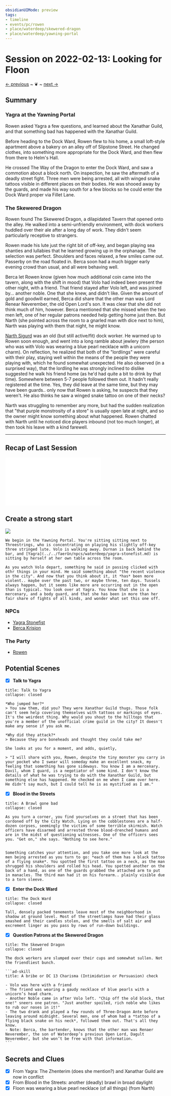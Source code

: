```yaml
---
obsidianUIMode: preview
tags: 
- timeline
- events/pc/rowen
- place/waterdeep/skewered-dragon
- place/waterdeep/yawning-portal
---
```

# Session on 2022-02-13: Looking for Floon
<span class="nav">[← previous](2022-02-06-the-adventure-begins.md) ~ ❦ ~ [next →](2022-02-20-looking-for-floon.md)</span>

## Summary
<span class='ob-timelines' data-class='rowen' data-date='1499-03-27-00' data-title="The Skewered Dragon"></span>

### Yagra at the Yawning Portal

Rowen asked Yagra a few questions, and learned about the Xanathar Guild, and that something bad has happened with the Xanathar Guild. 

Before heading to the Dock Ward, Rowen flew to his home, a small loft-style apartment above a bakery on an alley off of Slipstone Street. He changed clothes, into something more appropriate for the Dock Ward, and then flew from there to Helm's Hall. 

He crossed The Way of the Dragon to enter the Dock Ward, and saw a commotion about a block north. On inspection, he saw the aftermath of a deadly street fight. Three men were being arrested, all with winged snake tattoos visible in different places on their bodies. He was shooed away by the guards, and made his way south for a few blocks so he could enter the Dock Ward proper via Fillet Lane. 

### The Skewered Dragon
Rowen found The Skewered Dragon, a dilapidated Tavern that opened onto the alley. He walked into a semi-unfriendly environment, with dock workers huddled over their ale after a long day of work. They didn't seem particularly receptive to strangers. 

Rowen made his lute just the right bit of off-key, and began playing sea shanties and lullabies that he learned growing up in the orphanage. The selection was perfect. Shoulders and faces relaxed, a few smiles came out. Passerby on the road floated in. Berca soon had a much bigger early evening crowd than usual, and all were behaving well.

Berca let Rowen know (given how much additional coin came into the tavern, along with the shift in mood) that Volo had indeed been present the other night, with a friend. That friend stayed after Volo left, and was joined by... another noble. One that she knew, and didn't like. Given the amount of gold and goodwill earned, Berca did share that the other man was Lord Renear Neverember, the old Open Lord's son. It was clear that she did not think much of him, however. Berca mentioned that she missed when the two men left, one of her regular patrons needed help getting home just then. But Narth (she pointed across the room to a gnarled man with dice next to him), Narth was playing with them that night, he might know.

[Narth Sigurd](../../faerûn/npcs/waterdeep/narth-sigurd.md) was an old (but still active/fit) dock worker. He warmed up to Rowen soon enough, and went into a long ramble about jewlery (the person who was with Volo was wearing a blue pearl necklace with a unicorn charm). On reflection, he realized that both of the "lordlings" were careful with their play, staying well within the means of the people they were playing with, which he found somewhat unexpected. He also observed (in a surprised way), that the lordling he was strongly inclined to dislike suggested he walk his friend home (as he'd had quite a bit to drink by that time). Somewhere between 5-7 people followed them out. It hadn't really registered at the time. Yes, they did leave at the same time, but they may have been guards.. only now that Rowen is asking, he suspects that they weren't. He also thinks he saw a winged snake tattoo on one of their necks? 

Narth was struggling to remember any more, but had the sudden realization that "that purple monstrosity of a store" is usually open late at night, and so the owner might know something about what happened. Rowen chatted with Narth until he noticed dice players inbound (not too much longer), at then took his leave with a kind farewell.

---

## Recap of Last Session
![2022-02-06-the-adventure-begins.md](2022-02-06-the-adventure-begins.md#Summary)

## Create a strong start
![](../days/1499-03-27-ches.md#^weather)

```ad-scene
We begin in the Yawning Portal. You're sitting sitting next to Threestrings, who is concentrating on playing his slightly off-key three stringed lute. Volo is walking away. Durnan is back behind the bar, and [Yagra](../../faerûn/npcs/waterdeep/yagra-stonefist.md) is sitting by herself at her own table across the room.

As you watch Volo depart, something he said in passing clicked with othr things in your mind. He said something about "the recent violence in the city". And now that you think about it, it *has* been more violent.. maybe over the past two, or maybe three, ten days. Tussels always happen, but it seems like more are occurring out in the open than is typical. You look over at Yagra. You know that she is a mercenary, and a body guard, and that she has been in more than her fair share of fights of all kinds, and wonder what set this one off.
```

### NPCs
- [Yagra Stonefist](../../faerûn/npcs/waterdeep/yagra-stonefist.md)
- [Berca Krisjon](../../faerûn/npcs/waterdeep/berca-krisjon.md)

### The Party
- [Rowen](../../faerûn/gm-rowen.md)

## Potential Scenes

- [x] **Talk to Yagra**

```ad-scene
title: Talk to Yagra
collapse: closed

*Who jumped her?* 
> You saw them, did you? They were Xanathar Guild thugs. Those folk can't seem help covering themselves with tattoos or markings of eyes. It's the weirdest thing. Why would you shout to the hilltops that you're a member of the unofficial crime guild in the city? It doesn't make any sense if you ask me.

*Why did they attack?* 
> Because they are boneheads and thought they could take me?

She looks at you for a moment, and adds, quietly, 

> "I will share with you, Rowen, despite the tiny monster you carry in your pocket who I swear will someday make an excellent snack, my feeling that something has gone sideways. You know I am a mercenary. Davil, whom I guard, is a negotiator of some kind. I don't know the details of what he was trying to do with the Xanathar Guild, but something else has happened. He checked on me when I came over here. He didn't say much, but I could tell he is as mystified as I am."
```

- [x] **Blood in the Streets**

```ad-scene
title: A Brawl gone bad
collapse: closed

As you turn a corner, you find yourselves on a street that has been cordoned off by the City Watch. Lying on the cobblestones are a half-dozen corpses, seemingly the victims of some terrible skirmish. Watch officers have disarmed and arrested three blood-drenched humans and are in the midst of questioning witnesses. One of the officers sees you. "Get on," she says. "Nothing to see here."


Something catches your attention, and you take one more look at the men being arrested as you turn to go: *each of them has a black tattoo of a flying snake*. You spotted the first tattoo on a neck, as the man shrugged his shoulders and rolled his head. You spotted another on the back of a hand, as one of the guards grabbed the attached arm to put in manacles. The third man had it on his forearm.. plainly visible due to a torn sleeve.
```

- [x] **Enter the Dock Ward**

```ad-scene
title: The Dock Ward
collapse: closed

Tall, densely packed tenements leave most of the neighborhood in shadow at ground level. Most of the streetlamps have had their glass smashed and their candles stolen, and the smells of salt air and excrement linger as you pass by rows of run-down buildings.
```

- [x] **Question Patrons at the Skewered Dragon**

````ad-scene
title: The Skewered Dragon
collapse: closed

The dock workers are slumped over their cups and somewhat sullen. Not the friendliest bunch.

```ad-skill
title: A bribe or DC 13 Charisma (Intimidation or Persuasion) check

- Volo was here with a friend
- The friend was wearing a gaudy necklace of blue pearls with a unicorn’s head charm.
- Another Noble came in after Volo left. "Chip off the old block, that one!" sneers one patron. "Just another spoiled, rich noble who likes to rub our noses in it!"
- The two drank and played a few rounds of Three-Dragon Ante before leaving around midnight. Several men, one of whom had a *tattoo of a flying black snake on his neck*, followed them out. That's all they know.
- Note: Berca, the bartender, knows that the other man was Renaer Neverember, the son of Waterdeep’s previous Open Lord, Dagult Neverember, but she won’t be free with that information.
```

````

## Secrets and Clues

- [x] From Yagra: The Zhenterim  (does she mention?) and Xanathar Guild are now in conflict
- [x] From Blood in the Streets: another (deadly) brawl in broad daylight
- [x] Floon was wearing a blue pearl necklace (of all things) (from Narth)
